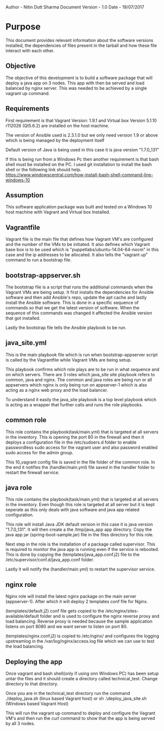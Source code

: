 Author - Nitin Dutt Sharma
Document Version - 1.0
Date - 19/07/2017

Purpose
=========

This document provides relevant information about the software versions installed, the dependencies of files present in the tarball and how these file interact with each other.

Objective
----------
The objective of this development is to build a software package that will deploy a java app on 3 nodes. This app with then be served and load balanced by nginx server. This was needed to be achieved by a single vagrant up command.

Requirements
-------------
First requirement is that Vagrant Version: 1.9.1 and Virtual box Version 5.1.10 r112026 (Qt5.6.2) are installed on the host machine.

The version of Ansible used is 2.3.1.0 but we only need version 1.9 or above which is being managed by the deployment itself

Default version of Java is being used in this case it is java version "1.7.0_131"

If this is being run from a Windows Pc then another requirement is that bash shell must be installed on the PC. I used git installation to install the bash shell or the following link should help.
https://www.windowscentral.com/how-install-bash-shell-command-line-windows-10

Assumption
----------
This software application package was built and tested on a Windows 10 host machine with Vagrant and Virtual box Installed.

Vagrantfile
-----------
Vagrant file is the main file that defines how Vagrant VM's are configured and the number of the VMs to be initiated. It also defines which Vagrant base box is to be used which is "puppetlabs/ubuntu-14.04-64-nocm" in this case and the ip addresses to be allocated. It also tells the "vagrant up" command to run a bootstrap file.

bootstrap-appserver.sh
----------------------
The bootstrap file is a script that runs the additional commands when the Vagrant VMs are being setup. It first installs the dependencies for Ansible software and then add Ansible's repo, update the apt cache and lastly install the Ansible software. This is done in a specific sequence of commands so that we get the latest version of software. When the sequence of this commands was changed it affected the Ansible version that got installed.

Lastly the bootstrap file tells the Ansible playbook to be run.

java_site.yml
-------------
This is the main playbook file which is run when bootstrap-appserver script is called by the Vagrantfile while Vagrant VMs are being setup.

This playbook confirms which role plays are to be run in what sequence and on which servers. There are 3 roles which java_site site playbook refers to common, java and nginx. The common and java roles are being run or all appservers which nginx is only being run on appserver-1 which is also acting as a nginx web proxy and the load balancer.

To understand it easily the java_site playbook is a top level playbook which is acting as a wrapper that further calls and runs the role playbooks.

common role
-----------
This role contains the playbook(task/main.yml) that is targeted at all servers in the inventory. This is opening the port 80 in the firewall and then it deploys a configuration file in the /etc/sudoers.d folder to enable passwordless sudo access for the vagrant user and also password enabled sudo access for the admin group.

This 10_vagrant config file is saved in the file folder of the common role. In the end it notifies the (handler/main.yml) file saved in the handler folder to restart the firewall service.

java role
---------
This role contains the playbook(task/main.yml) that is targeted at all servers in the inventory. Even though this role is targeted at all server but it is kept seperate as this only deals with java software and java app related configuration.

This role will install Java JDK default version in this case it is java version "1.7.0_131". It will then create a the /tmp/java_app app directory. Copy the java app jar (spring-boot-sample.jar) file in the files directory for this role.

Next step in the role is the installation of a package called supervisor. This is required to monitor the java app is running even if the service is rebooted. This is done by copying the (templates/java_app.conf.j2) file to the /etc/supervisor/conf.d/java_app.conf folder.

Lastly it will notify the (handler/main.yml) to restart the supervisor service.

nginx role
----------
Nginx role will install the latest nginx package on the main server (appserver-1). After which it will deploy 2 templates conf file for Nginx.

(templates/default.j2) conf file gets copied to the /etc/nginx/sites-available/default folder and is used to configure the nginx reverse proxy and load balancing. Reverse proxy is needed because the sample application listens on port 8080 and we want server to listen on port 80.

(templates/nginx.conf.j2) is copied to /etc/nginx/ and configures the logging upstreamlog in the /var/log/nginx/access.log file which we can use to test the load balancing.


Deploying the app
------------------
Once vagrant and bash shell(only if using onn Windows PC) has been setup untar the files and it should create a directory called technical_test. Change directory to that directory.

Once you are in the technical_test directory run the command ./deploy_java.sh (linux based Vagrant host) or sh .\deploy_java_site.sh (Windows based Vagrant Host)

This will run the vagrant up command to deploy and configure the Vagrant VM's and then run the curl command to show that the app is being served by all 3 nodes.
